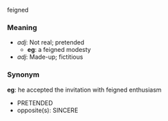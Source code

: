 feigned
### Meaning
+ _adj_: Not real; pretended
    + __eg__: a feigned modesty
+ _adj_: Made-up; fictitious

### Synonym

__eg__: he accepted the invitation with feigned enthusiasm

+ PRETENDED
+ opposite(s): SINCERE


